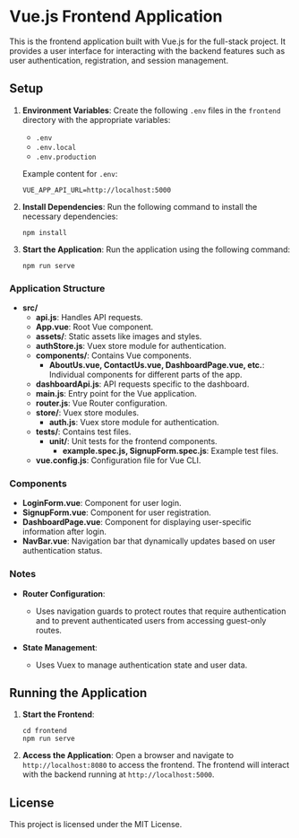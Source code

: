 
# Vue.js Frontend Application

This is the frontend application built with Vue.js for the full-stack project. It provides a user interface for interacting with the backend features such as user authentication, registration, and session management.

## Setup

1. **Environment Variables**: 
   Create the following `.env` files in the `frontend` directory with the appropriate variables:
   - `.env`
   - `.env.local`
   - `.env.production`

   Example content for `.env`:
   ```
   VUE_APP_API_URL=http://localhost:5000
   ```

2. **Install Dependencies**: 
   Run the following command to install the necessary dependencies:
   ```
   npm install
   ```

3. **Start the Application**:
   Run the application using the following command:
   ```
   npm run serve
   ```

### Application Structure

- **src/**
  - **api.js**: Handles API requests.
  - **App.vue**: Root Vue component.
  - **assets/**: Static assets like images and styles.
  - **authStore.js**: Vuex store module for authentication.
  - **components/**: Contains Vue components.
    - **AboutUs.vue, ContactUs.vue, DashboardPage.vue, etc.**: Individual components for different parts of the app.
  - **dashboardApi.js**: API requests specific to the dashboard.
  - **main.js**: Entry point for the Vue application.
  - **router.js**: Vue Router configuration.
  - **store/**: Vuex store modules.
    - **auth.js**: Vuex store module for authentication.
  - **tests/**: Contains test files.
    - **unit/**: Unit tests for the frontend components.
      - **example.spec.js, SignupForm.spec.js**: Example test files.
  - **vue.config.js**: Configuration file for Vue CLI.

### Components

- **LoginForm.vue**: Component for user login.
- **SignupForm.vue**: Component for user registration.
- **DashboardPage.vue**: Component for displaying user-specific information after login.
- **NavBar.vue**: Navigation bar that dynamically updates based on user authentication status.

### Notes

- **Router Configuration**:
  - Uses navigation guards to protect routes that require authentication and to prevent authenticated users from accessing guest-only routes.

- **State Management**:
  - Uses Vuex to manage authentication state and user data.

## Running the Application

1. **Start the Frontend**:
   ```
   cd frontend
   npm run serve
   ```

2. **Access the Application**:
   Open a browser and navigate to `http://localhost:8080` to access the frontend. The frontend will interact with the backend running at `http://localhost:5000`.

## License

This project is licensed under the MIT License.

